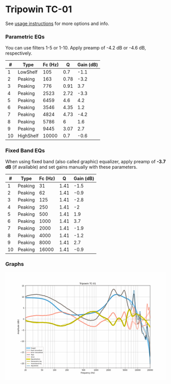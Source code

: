 # Tripowin TC-01
See [usage instructions](https://github.com/jaakkopasanen/AutoEq#usage) for more options and info.

### Parametric EQs
You can use filters 1-5 or 1-10. Apply preamp of -4.2 dB or -4.6 dB, respectively.

|   # | Type      |   Fc (Hz) |    Q |   Gain (dB) |
|-----|-----------|-----------|------|-------------|
|   1 | LowShelf  |       105 | 0.7  |        -1.1 |
|   2 | Peaking   |       163 | 0.78 |        -3.2 |
|   3 | Peaking   |       776 | 0.91 |         3.7 |
|   4 | Peaking   |      2523 | 2.72 |        -3.3 |
|   5 | Peaking   |      6459 | 4.6  |         4.2 |
|   6 | Peaking   |      3546 | 4.35 |         1.2 |
|   7 | Peaking   |      4824 | 4.73 |        -4.2 |
|   8 | Peaking   |      5786 | 6    |         1.6 |
|   9 | Peaking   |      9445 | 3.07 |         2.7 |
|  10 | HighShelf |     10000 | 0.7  |        -0.6 |

### Fixed Band EQs
When using fixed band (also called graphic) equalizer, apply preamp of **-3.7 dB** (if available) and set gains manually with these parameters.

|   # | Type    |   Fc (Hz) |    Q |   Gain (dB) |
|-----|---------|-----------|------|-------------|
|   1 | Peaking |        31 | 1.41 |        -1.5 |
|   2 | Peaking |        62 | 1.41 |        -0.9 |
|   3 | Peaking |       125 | 1.41 |        -2.8 |
|   4 | Peaking |       250 | 1.41 |        -2   |
|   5 | Peaking |       500 | 1.41 |         1.9 |
|   6 | Peaking |      1000 | 1.41 |         3.7 |
|   7 | Peaking |      2000 | 1.41 |        -1.9 |
|   8 | Peaking |      4000 | 1.41 |        -1.2 |
|   9 | Peaking |      8000 | 1.41 |         2.7 |
|  10 | Peaking |     16000 | 1.41 |        -0.9 |

### Graphs
![](./Tripowin%20TC-01.png)
